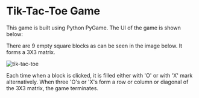 # Tik-Tac-Toe Game

This game is built using Python PyGame.
The UI of the game is shown below:

There are 9 empty square blocks as can be seen in the image below. It forms a 3X3 matrix.

![tik-tac-toe](https://user-images.githubusercontent.com/58632626/151352490-f7eb5d5f-b14f-4e66-b755-972a19788671.png)

Each time when a block is clicked, it is filled either with 'O' or with 'X' mark alternatively. When three 'O's or 'X's form a row or column or diagonal of the 3X3 matrix, the game terminates.
